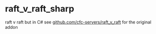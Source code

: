# raft_v_raft_sharp

raft v raft but in C#
see [github.com/cfc-servers/raft_v_raft](github.com/cfc-servers/raft_v_raft) for the original addon
